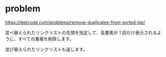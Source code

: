 # problem

https://leetcode.com/problems/remove-duplicates-from-sorted-list/

並べ替えられたリンクリストの先頭を指定して、各要素が 1 回だけ表示されるように、すべての重複を削除します。

並び替えられたリンクリストも返します。

